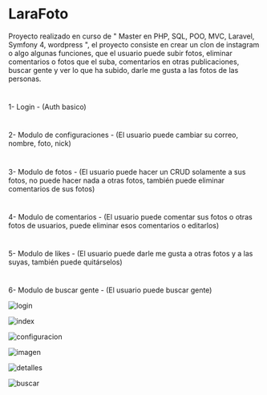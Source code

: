 # LaraFoto
Proyecto realizado en curso de " Master en PHP, SQL, POO, MVC, Laravel, Symfony 4, wordpress ", el proyecto consiste en crear un clon de instagram o algo algunas funciones, que el usuario puede subir fotos, eliminar comentarios o fotos que el suba, comentarios en otras publicaciones, buscar gente y ver lo que ha subido, darle me gusta a las fotos de las personas.
#
1- Login - (Auth basico)
#
2- Modulo de configuraciones - (El usuario puede cambiar su correo, nombre, foto, nick)
#
3- Modulo de fotos - (El usuario puede hacer un CRUD solamente a sus fotos, no puede hacer nada a otras fotos, también puede eliminar comentarios de sus fotos)
#
4- Modulo de comentarios - (El usuario puede comentar sus fotos o otras fotos de usuarios, puede eliminar esos comentarios o editarlos)
#
5- Modulo de likes - (El usuario puede darle me gusta a otras fotos y a las suyas, también puede quitárselos)
#
6- Modulo de buscar gente - (El usuario puede buscar gente) 

![login](https://user-images.githubusercontent.com/46462279/58111145-8a88db80-7bb6-11e9-81c0-918f2c5c6a0d.png)

![index](https://user-images.githubusercontent.com/46462279/58111152-92488000-7bb6-11e9-9590-cbb9dd69a2a6.png)

![configuracion](https://user-images.githubusercontent.com/46462279/58111186-a12f3280-7bb6-11e9-979d-ee71ea25be76.png)

![imagen](https://user-images.githubusercontent.com/46462279/58111212-a8eed700-7bb6-11e9-98f3-245906ccba11.png)

![detalles](https://user-images.githubusercontent.com/46462279/58111221-aee4b800-7bb6-11e9-848a-1ae670bc0b21.png)

![buscar](https://user-images.githubusercontent.com/46462279/58111236-b73cf300-7bb6-11e9-9572-4278c45fc6ff.png)

